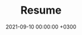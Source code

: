 ---
layout: post
title: Resume
date: 2021-09-10 00:00:00 +0300
description: My Resume
img: CV.jpg
---